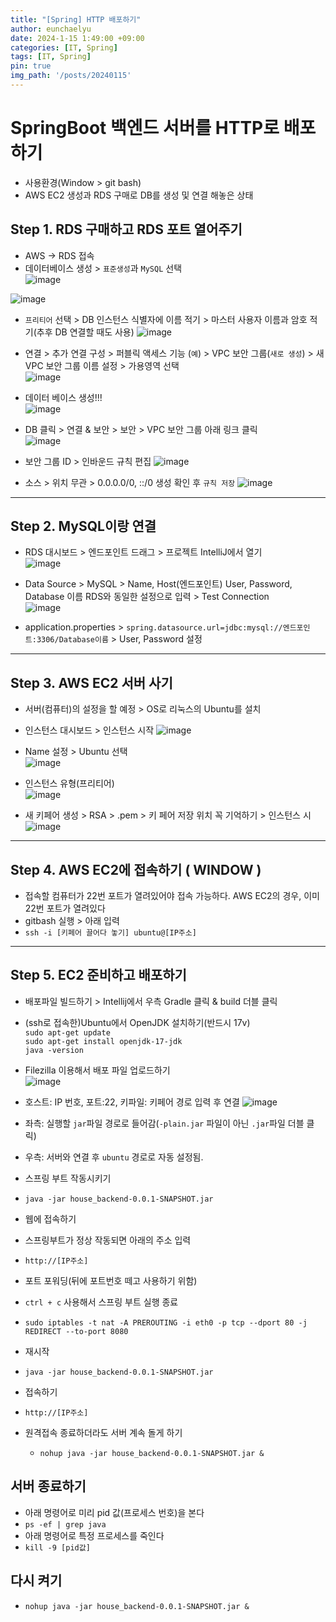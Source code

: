 ```yaml
---
title: "[Spring] HTTP 배포하기"
author: eunchaelyu 
date: 2024-1-15 1:49:00 +09:00
categories: [IT, Spring]
tags: [IT, Spring]
pin: true
img_path: '/posts/20240115'
---
```



# SpringBoot 백엔드 서버를 HTTP로 배포하기    

- 사용환경(Window > git bash)  
- AWS EC2 생성과 RDS 구매로 DB를 생성 및 연결 해놓은 상태     

## Step 1. RDS 구매하고 RDS 포트 열어주기  
- AWS -> RDS 접속    
- 데이터베이스 생성 > ``표준생성``과 ``MySQL`` 선택    
![image](https://github.com/eunchaelyu/eunchaelyu.github.io/assets/119996957/274a9bbe-01dd-4ddd-8fbb-ed18a862b6df)    

![image](https://github.com/eunchaelyu/eunchaelyu.github.io/assets/119996957/f8828ad1-49dc-44a9-84ad-170b2b823b55)    

- ``프리티어`` 선택 > DB 인스턴스 식별자에 이름 적기 > 마스터 사용자 이름과 암호 적기(추후 DB 연결할 때도 사용)
![image](https://github.com/eunchaelyu/eunchaelyu.github.io/assets/119996957/b1fabbf4-106c-495b-8075-aee7f275f561)    

- 연결 > 추가 연결 구성 > 퍼블릭 액세스 기능 (``예``) > VPC 보안 그룹(``새로 생성``) > 새 VPC 보안 그룹 이름 설정 > 가용영역 선택   
![image](https://github.com/eunchaelyu/eunchaelyu.github.io/assets/119996957/315bda1a-ba9d-41d3-abf0-c5084fc4615e)

- 데이터 베이스 생성!!!    
![image](https://github.com/eunchaelyu/eunchaelyu.github.io/assets/119996957/3ff93d06-5978-42a6-acd0-44cab04dd94b)

- DB 클릭 > 연결 & 보안 > 보안 > VPC 보안 그룹 아래 링크 클릭    
![image](https://github.com/eunchaelyu/eunchaelyu.github.io/assets/119996957/fd3acf0a-d390-415f-937c-96e8f497a809)

- 보안 그룹 ID > 인바운드 규칙 편집 
![image](https://github.com/eunchaelyu/eunchaelyu.github.io/assets/119996957/bbd865c8-f38c-4188-8be6-85f008cd2b5a)

- 소스 > 위치 무관 > 0.0.0.0/0, ::/0 생성 확인 후 ``규칙 저장``
![image](https://github.com/eunchaelyu/eunchaelyu.github.io/assets/119996957/d6992528-f07d-4da4-b8f5-3b3c6bd4080e)

--------------------------------------------------------------------------------------------------------

## Step 2. MySQL이랑 연결        
- RDS 대시보드 > 엔드포인트 드래그 > 프로젝트 IntelliJ에서 열기    
![image](https://github.com/eunchaelyu/eunchaelyu.github.io/assets/119996957/a3584672-4d47-4e1d-ba44-1f5c8c00d9e1)

- Data Source > MySQL > Name, Host(엔드포인트) User, Password, Database 이름 RDS와 동일한 설정으로 입력 > Test Connection    
![image](https://github.com/eunchaelyu/eunchaelyu.github.io/assets/119996957/ce4a55d3-e1b2-4ee5-8d72-e6c5f576878f)

- application.properties > ``spring.datasource.url=jdbc:mysql://엔드포인트:3306/Database이름`` > User, Password 설정

--------------------------------------------------------------------------------------------------------
## Step 3. AWS EC2 서버 사기    
- 서버(컴퓨터)의 설정을 할 예정 > OS로 리눅스의 Ubuntu를 설치
- 인스턴스 대시보드 > 인스턴스 시작 
![image](https://github.com/eunchaelyu/eunchaelyu.github.io/assets/119996957/a868fbf4-89d1-43be-99c5-3a7be02de116)

- Name 설정 > Ubuntu 선택    
![image](https://github.com/eunchaelyu/eunchaelyu.github.io/assets/119996957/04649958-dffa-4234-9cdb-8de552bfa12a)

- 인스턴스 유형(프리티어)      
![image](https://github.com/eunchaelyu/eunchaelyu.github.io/assets/119996957/37320ca8-156a-4d5d-8c4d-0cfb08cb36a4)

- 새 키페어 생성 > RSA > .pem > 키 페어 저장 위치 꼭 기억하기 > 인스턴스 시
![image](https://github.com/eunchaelyu/eunchaelyu.github.io/assets/119996957/7f5a90d1-1783-433f-a3c6-3be61f7b9c2f)

--------------------------------------------------------------------------------------------------------    

## Step 4. AWS EC2에 접속하기 ( WINDOW ) 
- 접속할 컴퓨터가 22번 포트가 열려있어야 접속 가능하다. AWS EC2의 경우, 이미 22번 포트가 열려있다  
- gitbash 실행 > 아래 입력
-  ``ssh -i [키페어 끌어다 놓기] ubuntu@[IP주소]``

--------------------------------------------------------------------------------------------------------      

## Step 5. EC2 준비하고 배포하기
- 배포파일 빌드하기 > Intellij에서 우측 Gradle 클릭 & build 더블 클릭     

- (ssh로 접속한)Ubuntu에서 OpenJDK 설치하기(반드시 17v)    
    ``sudo apt-get update``    
    ``sudo apt-get install openjdk-17-jdk``    
    ``java -version``    

- Filezilla 이용해서 배포 파일 업로드하기    
![image](https://github.com/eunchaelyu/eunchaelyu.github.io/assets/119996957/dd43644f-4732-4fe0-ba98-86873bdd0abd)
        
- 호스트: IP 번호, 포트:22, 키파일: 키페어 경로 입력 후 연결
![image](https://github.com/eunchaelyu/eunchaelyu.github.io/assets/119996957/96cc863f-a04c-49ec-962e-7aa1c6b18c4c)    
- 좌측: 실행할 ``jar``파일 경로로 들어감(``-plain.jar`` 파일이 아닌 ``.jar``파일 더블 클릭)    
- 우측: 서버와 연결 후 ``ubuntu`` 경로로 자동 설정됨.      

- 스프링 부트 작동시키기
- ``java -jar house_backend-0.0.1-SNAPSHOT.jar``

- 웹에 접속하기
- 스프링부트가 정상 작동되면 아래의 주소 입력
- ``http://[IP주소]``

- 포트 포워딩(뒤에 포트번호 떼고 사용하기 위함)
- ``ctrl + c`` 사용해서 스프링 부트 실행 종료     
- ``sudo iptables -t nat -A PREROUTING -i eth0 -p tcp --dport 80 -j REDIRECT --to-port 8080``

- 재시작
- ``java -jar house_backend-0.0.1-SNAPSHOT.jar``
- 접속하기 
- ``http://[IP주소]``
- 원격접속 종료하더라도 서버 계속 돌게 하기
  - ``nohup java -jar house_backend-0.0.1-SNAPSHOT.jar &``
## 서버 종료하기
  - 아래 명령어로 미리 pid 값(프로세스 번호)을 본다
  - ``ps -ef | grep java``
  - 아래 명령어로 특정 프로세스를 죽인다
  - ``kill -9 [pid값]``
## 다시 켜기 
  - ``nohup java -jar house_backend-0.0.1-SNAPSHOT.jar &``
